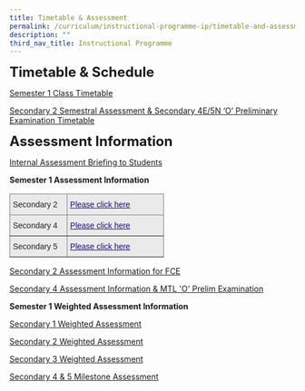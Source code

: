 ```yaml
---
title: Timetable & Assessment
permalink: /curriculum/instructional-programme-ip/timetable-and-assessment/
description: ""
third_nav_title: Instructional Programme
---
```

**<font size="5">Timetable &amp; Schedule</font>**

[Semester 1 Class Timetable](https://sites.google.com/moe.edu.sg/skss-student-ict/2023-timetable)  

[Secondary 2 Semestral Assessment &amp; Secondary 4E/5N ‘O’ Preliminary Examination Timetable ](/files/WA%20&amp;%20MA/2023%20sec%202%20fce%20sa%20&amp;%20sec%204&amp;5%20oral%20&amp;%20o%20mtl%20prelim%20timetable%20(final).pdf) 

**<font size="5">Assessment Information</font>**

[Internal Assessment Briefing to Students](/files/WA%20&amp;%20MA/s2%20fce%20sa1%20&amp;%20s4&amp;5%20mtl%20o%20prelims_student%20briefing_2023%20(cce_2%20may).pdf)

**Semester 1 Assessment Information**
<table style="border-collapse:collapse;border-spacing:0;table-layout: fixed; width: 272px" class="tg"><colgroup><col style="width: 101px"><col style="width: 171px"></colgroup><thead><tr><th style="background-color:#EAEAEA;border-color:inherit;border-style:solid;border-width:1px;color:#222;font-family:Arial, sans-serif;font-size:14px;font-weight:normal;overflow:hidden;padding:10px 5px;text-align:left;vertical-align:top;word-break:normal"><span style="font-weight:normal">Secondary 2</span></th><th style="background-color:#EAEAEA;border-color:inherit;border-style:solid;border-width:1px;color:#21088A;font-family:Arial, sans-serif;font-size:14px;font-weight:normal;overflow:hidden;padding:10px 5px;text-align:left;text-decoration:underline;vertical-align:top;word-break:normal"><a href="/files/SKSS%20Sec%202_Assessment%20Information_Sem1_2022_v18%20Apr.pdf"><span style="text-decoration:none;color:#21088A">Please click here</span></a></th></tr></thead><tbody><tr><td style="background-color:#EAEAEA;border-color:inherit;border-style:solid;border-width:1px;color:#222;font-family:Arial, sans-serif;font-size:14px;overflow:hidden;padding:10px 5px;text-align:left;vertical-align:top;word-break:normal"><span style="font-weight:normal">Secondary 4 </span></td><td style="background-color:#EAEAEA;border-color:inherit;border-style:solid;border-width:1px;color:#21088A;font-family:Arial, sans-serif;font-size:14px;overflow:hidden;padding:10px 5px;text-align:left;text-decoration:underline;vertical-align:top;word-break:normal"><a href="/files/SKSS%20Sec%204_Assessment%20Information_Sem1_2022_v18%20Apr.pdf"><span style="text-decoration:none;color:#21088A">Please click here</span></a></td></tr><tr><td style="background-color:#EAEAEA;border-color:inherit;border-style:solid;border-width:1px;color:#222;font-family:Arial, sans-serif;font-size:14px;overflow:hidden;padding:10px 5px;text-align:left;vertical-align:top;word-break:normal"><span style="font-weight:normal">Secondary 5</span></td><td style="background-color:#EAEAEA;border-color:inherit;border-style:solid;border-width:1px;color:#21088A;font-family:Arial, sans-serif;font-size:14px;overflow:hidden;padding:10px 5px;text-align:left;text-decoration:underline;vertical-align:top;word-break:normal"><a href="/files/SKSS%20Sec%205_Assessment%20Information_Sem1_2022_13%20Jan.pdf"><span style="text-decoration:none;color:#21088A">Please click here</span></a></td></tr></tbody></table>

[Secondary 2 Assessment Information for FCE](/files/WA%20&amp;%20MA/skss%20sec%202_assessment%20information%20(fce)_sem1_2023.pdf)

[Secondary 4 Assessment Information &amp; MTL 'O' Prelim Examination](/files/WA%20&amp;%20MA/sec%204&amp;5_assessment%20information_mtl%20‘o’%20preliminary%20examination_sem1_2023.pdf)

**Semester 1 Weighted Assessment Information**

[Secondary 1 Weighted Assessment](/files/WA%20&amp;%20MA/sec%201_weighted%20assesment_sem%201_2023_(revised%2029%20mar).pdf)

[Secondary 2 Weighted Assessment](/files/WA%20&amp;%20MA/sec%202_weighted%20assesment_sem%201_2023_(revised%2029%20mar).pdf)


[Secondary 3 Weighted Assessment](/files/WA%20&amp;%20MA/sec%203_weighted%20assesment_sem%201_2023_(revised%2029%20mar).pdf)

[Secondary 4 &amp; 5 Milestone Assessment](/files/WA%20&amp;%20MA/sec%204&amp;5_milestone%20assesment_sem%201_2023_(revised%2029%20mar).pdf)